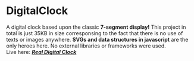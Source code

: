 # DigitalClock
A digital clock based upon the classic **7-segment display!** This project in total is just 35KB in size corresponsing to the fact that there is no use of texts or images anywhere. **SVGs and data structures in javascript** are the only heroes here. No external libraries or frameworks were used.<br/>
Live here: *[**Real Digital Clock**](https://www.esantosh.com/clock)*
